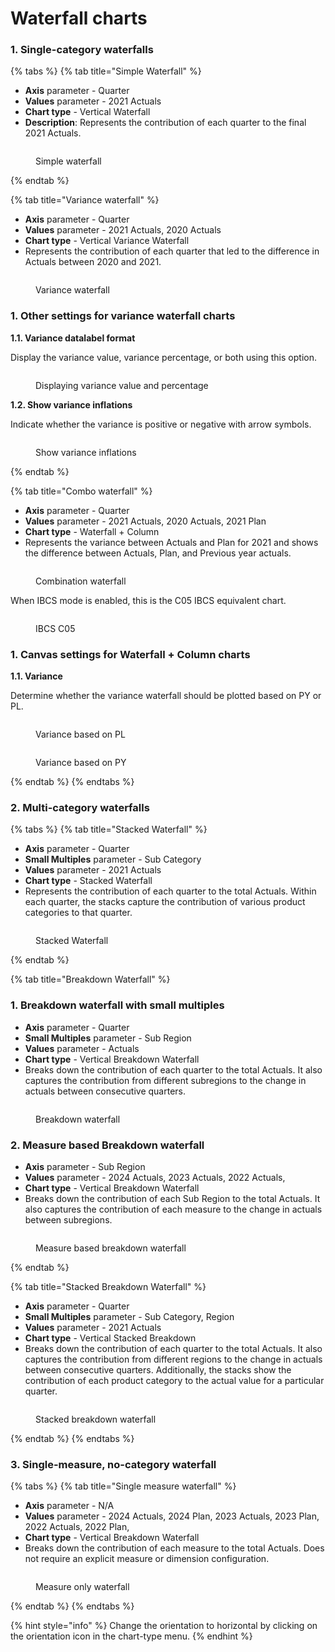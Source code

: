 # Waterfall charts

### 1. Single-category waterfalls

{% tabs %}
{% tab title="Simple Waterfall" %}
* **Axis** parameter - Quarter
* **Values** parameter - 2021 Actuals
* **Chart type** - Vertical Waterfall
* **Description**: Represents the contribution of each quarter to the final 2021 Actuals.

<figure><img src="../.gitbook/assets/image (897).png" alt=""><figcaption><p>Simple waterfall</p></figcaption></figure>
{% endtab %}

{% tab title="Variance waterfall" %}
* **Axis** parameter - Quarter
* **Values** parameter - 2021 Actuals, 2020 Actuals
* **Chart type** - Vertical Variance Waterfall
* Represents the contribution of each quarter that led to the difference in Actuals between 2020 and 2021.

<figure><img src="../.gitbook/assets/image (898).png" alt=""><figcaption><p>Variance waterfall</p></figcaption></figure>

### **1. Other settings for variance waterfall charts**

**1.1. Variance datalabel format**

Display the variance value, variance percentage, or both using this option.

<figure><img src="../.gitbook/assets/image (466).png" alt=""><figcaption><p>Displaying variance value and percentage</p></figcaption></figure>

**1.2. Show variance inflations**

Indicate whether the variance is positive or negative with arrow symbols.

<figure><img src="../.gitbook/assets/image (467).png" alt=""><figcaption><p>Show variance inflations</p></figcaption></figure>
{% endtab %}

{% tab title="Combo waterfall" %}
* **Axis** parameter - Quarter
* **Values** parameter - 2021 Actuals, 2020 Actuals, 2021 Plan
* **Chart type** - Waterfall + Column
* Represents the variance between Actuals and Plan for 2021 and shows the difference between Actuals, Plan, and Previous year actuals.

<figure><img src="../.gitbook/assets/image (899).png" alt=""><figcaption><p>Combination waterfall</p></figcaption></figure>

When IBCS mode is enabled, this is the C05 IBCS equivalent chart.

<figure><img src="../.gitbook/assets/image (461).png" alt=""><figcaption><p>IBCS C05</p></figcaption></figure>

### **1. Canvas settings for** Waterfall + Column **charts**

**1.1. Variance**

Determine whether the variance waterfall should be plotted based on PY or PL.

<div><figure><img src="../.gitbook/assets/image (462).png" alt=""><figcaption><p>Variance based on PL</p></figcaption></figure> <figure><img src="../.gitbook/assets/2024-06-25_13h09_16.png" alt=""><figcaption><p>Variance based on PY</p></figcaption></figure></div>
{% endtab %}
{% endtabs %}



### 2. Multi-category waterfalls

{% tabs %}
{% tab title="Stacked Waterfall" %}
* **Axis** parameter - Quarter
* **Small Multiples** parameter - Sub Category
* **Values** parameter - 2021 Actuals
* **Chart type** - Stacked Waterfall
* Represents the contribution of each quarter to the total Actuals. Within each quarter, the stacks capture the contribution of various product categories to that quarter.

<figure><img src="../.gitbook/assets/image (900).png" alt=""><figcaption><p>Stacked Waterfall</p></figcaption></figure>
{% endtab %}

{% tab title="Breakdown Waterfall" %}
### **1. Breakdown waterfall with small multiples**

* **Axis** parameter - Quarter
* **Small Multiples** parameter - Sub Region
* **Values** parameter - Actuals
* **Chart type** - Vertical Breakdown Waterfall
* Breaks down the contribution of each quarter to the total Actuals. It also captures the contribution from different subregions to the change in actuals between consecutive quarters.

<figure><img src="../.gitbook/assets/image (429).png" alt=""><figcaption><p>Breakdown waterfall</p></figcaption></figure>

### **2. Measure based Breakdown waterfall**&#x20;

* **Axis** parameter - Sub Region
* **Values** parameter - 2024 Actuals, 2023 Actuals, 2022 Actuals,
* **Chart type** - Vertical Breakdown Waterfall
* Breaks down the contribution of each Sub Region to the total Actuals. It also captures the contribution of each measure to the change in actuals between subregions.

<figure><img src="../.gitbook/assets/image (430).png" alt=""><figcaption><p>Measure based breakdown waterfall</p></figcaption></figure>
{% endtab %}

{% tab title="Stacked Breakdown Waterfall" %}
* **Axis** parameter - Quarter
* **Small Multiples** parameter - Sub Category, Region
* **Values** parameter - 2021 Actuals
* **Chart type** - Vertical Stacked Breakdown
* Breaks down the contribution of each quarter to the total Actuals. It also captures the contribution from different regions to the change in actuals between consecutive quarters. Additionally, the stacks show the contribution of each product category to the actual value for a particular quarter.

<figure><img src="../.gitbook/assets/image (902).png" alt=""><figcaption><p>Stacked breakdown waterfall</p></figcaption></figure>
{% endtab %}
{% endtabs %}

### 3. Single-measure, no-category waterfall

{% tabs %}
{% tab title="Single measure waterfall" %}
* **Axis** parameter - N/A
* **Values** parameter - 2024 Actuals, 2024 Plan, 2023 Actuals, 2023 Plan, 2022 Actuals, 2022 Plan,&#x20;
* **Chart type** - Vertical Breakdown Waterfall
* Breaks down the contribution of each measure to the total Actuals. Does not require an explicit measure or dimension configuration.

<figure><img src="../.gitbook/assets/image (460).png" alt=""><figcaption><p>Measure only waterfall</p></figcaption></figure>
{% endtab %}
{% endtabs %}

{% hint style="info" %}
Change the orientation to horizontal by clicking on the orientation icon in the chart-type menu.
{% endhint %}
